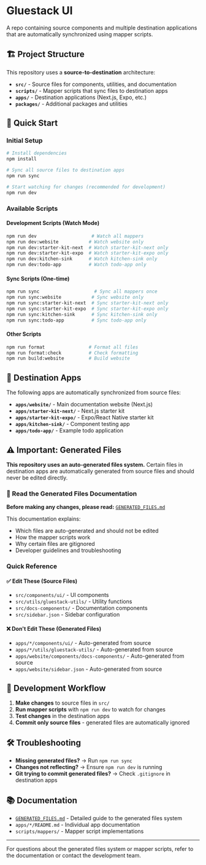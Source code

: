 # Gluestack UI

A repo containing source components and multiple destination applications that are automatically synchronized using mapper scripts.

## 🏗️ Project Structure

This repository uses a **source-to-destination** architecture:

- **`src/`** - Source files for components, utilities, and documentation
- **`scripts/`** - Mapper scripts that sync files to destination apps
- **`apps/`** - Destination applications (Next.js, Expo, etc.)
- **`packages/`** - Additional packages and utilities

## 🚀 Quick Start

### Initial Setup

```bash
# Install dependencies
npm install

# Sync all source files to destination apps
npm run sync

# Start watching for changes (recommended for development)
npm run dev
```

### Available Scripts

#### Development Scripts (Watch Mode)

```bash
npm run dev                    # Watch all mappers
npm run dev:website           # Watch website only
npm run dev:starter-kit-next  # Watch starter-kit-next only
npm run dev:starter-kit-expo  # Watch starter-kit-expo only
npm run dev:kitchen-sink      # Watch kitchen-sink only
npm run dev:todo-app          # Watch todo-app only
```

#### Sync Scripts (One-time)

```bash
npm run sync                    # Sync all mappers once
npm run sync:website           # Sync website only
npm run sync:starter-kit-next  # Sync starter-kit-next only
npm run sync:starter-kit-expo  # Sync starter-kit-expo only
npm run sync:kitchen-sink      # Sync kitchen-sink only
npm run sync:todo-app          # Sync todo-app only
```

#### Other Scripts

```bash
npm run format                # Format all files
npm run format:check          # Check formatting
npm run build:website         # Build website
```

## 📁 Destination Apps

The following apps are automatically synchronized from source files:

- **`apps/website/`** - Main documentation website (Next.js)
- **`apps/starter-kit-next/`** - Next.js starter kit
- **`apps/starter-kit-expo/`** - Expo/React Native starter kit
- **`apps/kitchen-sink/`** - Component testing app
- **`apps/todo-app/`** - Example todo application

## ⚠️ Important: Generated Files

**This repository uses an auto-generated files system.** Certain files in destination apps are automatically generated from source files and should never be edited directly.

### 📖 Read the Generated Files Documentation

**Before making any changes, please read:** [`GENERATED_FILES.md`](./GENERATED_FILES.md)

This documentation explains:

- Which files are auto-generated and should not be edited
- How the mapper scripts work
- Why certain files are gitignored
- Developer guidelines and troubleshooting

### Quick Reference

#### ✅ Edit These (Source Files)

- `src/components/ui/` - UI components
- `src/utils/gluestack-utils/` - Utility functions
- `src/docs-components/` - Documentation components
- `src/sidebar.json` - Sidebar configuration

#### ❌ Don't Edit These (Generated Files)

- `apps/*/components/ui/` - Auto-generated from source
- `apps/*/utils/gluestack-utils/` - Auto-generated from source
- `apps/website/components/docs-components/` - Auto-generated from source
- `apps/website/sidebar.json` - Auto-generated from source

## 🔄 Development Workflow

1. **Make changes** to source files in `src/`
2. **Run mapper scripts** with `npm run dev` to watch for changes
3. **Test changes** in the destination apps
4. **Commit only source files** - generated files are automatically ignored

## 🛠️ Troubleshooting

- **Missing generated files?** → Run `npm run sync`
- **Changes not reflecting?** → Ensure `npm run dev` is running
- **Git trying to commit generated files?** → Check `.gitignore` in destination apps

## 📚 Documentation

- [`GENERATED_FILES.md`](./GENERATED_FILES.md) - Detailed guide to the generated files system
- `apps/*/README.md` - Individual app documentation
- `scripts/mappers/` - Mapper script implementations

---

For questions about the generated files system or mapper scripts, refer to the documentation or contact the development team.
